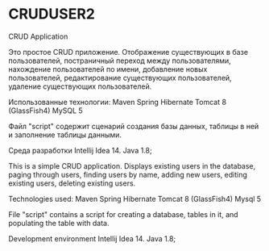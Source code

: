 # CRUDUSER2
CRUD Application

Это простое  CRUD приложение. Отображение существующих в базе пользователей,
 постраничный переход между пользователями, нахождение пользователей по имени,
 добавление новых пользователей, редактирование существующих пользователей,
  удаление существующих пользователей.

  Использованные технологии:
Maven
Spring
Hibernate
Tomcat 8 (GlassFish4)
MySQL 5

Файл  "script" содержит сценарий создания базы данных, таблицы в ней и заполнение таблицы данными.

Среда разработки Intellij Idea 14.
Java 1.8;

This is a simple CRUD application. Displays existing users in the database,
paging through users, finding users by name, adding new users, editing existing users,
deleting existing users.

Technologies used:
  Maven
  Spring
  Hibernate
  Tomcat 8 (GlassFish4)
  Mysql 5

File "script" contains a script for creating a database, tables in it, and populating the table with data.

Development environment Intellij Idea 14. Java 1.8;
